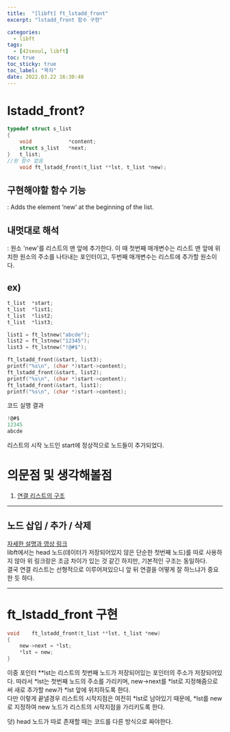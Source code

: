 ```yaml
---
title:  "[libft] ft_lstadd_front"
excerpt: "lstadd_front 함수 구현"

categories:
  - libft
tags:
  - [42seoul, libft]
toc: true
toc_sticky: true
toc_label: "목차"
date: 2022.03.22 16:30:48
---
```


# lstadd_front?

```c
typedef struct s_list
{
	void			*content;
	struct s_list	*next;
}	t_list;
//원 함수 없음
    void ft_lstadd_front(t_list **lst, t_list *new);
```

## 구현해야할 함수 기능    
:  Adds the element ’new’ at the beginning of the list.    

## 내멋대로 해석    
:  원소 'new'를 리스트의 맨 앞에 추가한다. 이 때 첫번째 매개변수는 리스트 맨 앞에 위치한 원소의 주소를 나타내는 포인터이고, 두번째 매개변수는 리스트에 추가할 원소이다.    

## ex)    
```c
t_list	*start;
t_list	*list1;
t_list	*list2;
t_list	*list3;

list1 = ft_lstnew("abcde");
list2 = ft_lstnew("12345");
list3 = ft_lstnew("!@#$");

ft_lstadd_front(&start, list3);
printf("%s\n", (char *)start->content);
ft_lstadd_front(&start, list2);
printf("%s\n", (char *)start->content);
ft_lstadd_front(&start, list1);
printf("%s\n", (char *)start->content);
```
코드 실행 결과
```c
!@#$
12345
abcde
```
리스트의 시작 노드인 start에 정상적으로 노드들이 추가되었다.    

# 의문점 및 생각해볼점    
1. [연결 리스트의 구조](#노드-삽입--추가--삭제)    

***

## 노드 삽입 / 추가 / 삭제
[자세한 설명과 영상 링크](https://opentutorials.org/module/1335/8821)    
libft에서는 head 노드(데이터가 저장되어있지 않은 단순한 첫번째 노드)를 따로 사용하지 않아 위 링크랑은 조금 차이가 있는 것 같긴 하지만, 기본적인 구조는 동일하다.    
결국 연결 리스트는 선형적으로 이루어져있으니 앞 뒤 연결을 어떻게 잘 하느냐가 중요한 듯 하다.    

***

# ft_lstadd_front 구현

```c
void	ft_lstadd_front(t_list **lst, t_list *new)
{
	new->next = *lst;
	*lst = new;
}

```
이중 포인터 **lst는 리스트의 첫번째 노드가 저장되어있는 포인터의 주소가 저장되어있다. 따라서 *lst는 첫번째 노드의 주소를 가리키며, new->next를 *lst로 지정해줌으로써 새로 추가할 new가 *lst 앞에 위치하도록 한다.    
다만 이렇게 끝낼경우 리스트의 시작지점은 여전히 *lst로 남아있기 때문에, *lst를 new로 지정하여 new 노드가 리스트의 시작지점을 가리키도록 한다.    

덧) head 노드가 따로 존재할 때는 코드를 다른 방식으로 짜야한다.    

